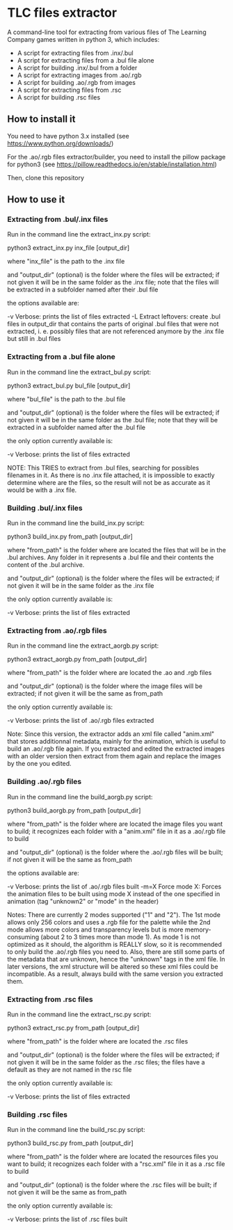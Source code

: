 # TLC files extractor

A command-line tool for extracting from various files of The Learning Company games written in python 3, which includes: 

- A script for extracting files from .inx/.bul
- A script for extracting files from a .bul file alone
- A script for building .inx/.bul from a folder
- A script for extracting images from .ao/.rgb
- A script for building .ao/.rgb from images
- A script for extracting files from .rsc
- A script for building .rsc files

## How to install it

You need to have python 3.x installed (see https://www.python.org/downloads/)

For the .ao/.rgb files extractor/builder, you need to install the pillow package for python3 (see https://pillow.readthedocs.io/en/stable/installation.html)

Then, clone this repository

## How to use it

### Extracting from .bul/.inx files

Run in the command line the extract_inx.py script: 

python3 extract\_inx.py <options> inx\_file \[output\_dir\]

where "inx\_file" is the path to the .inx file

and "output\_dir" (optional) is the folder where the files will be extracted; if not given it will be in the same folder as the .inx file; note that the files will be extracted in a subfolder named after their .bul file

the options available are: 

-v Verbose: prints the list of files extracted
-L Extract leftovers: create .bul files in output\_dir that contains the parts of original .bul files that were not extracted, i. e. possibly files that are not referenced anymore by the .inx file but still in .bul files

### Extracting from a .bul file alone

Run in the command line the extract_bul.py script: 

python3 extract\_bul.py <options> bul\_file \[output\_dir\]

where "bul\_file" is the path to the .bul file

and "output\_dir" (optional) is the folder where the files will be extracted; if not given it will be in the same folder as the .bul file; note that they will be extracted in a subfolder named after the .bul file

the only option currently available is: 

-v Verbose: prints the list of files extracted

NOTE: This TRIES to extract from .bul files, searching for possibles filenames in it. As there is no .inx file attached, it is impossible to exactly determine where are the files, so the result will not be as accurate as it would be with a .inx file.

### Building .bul/.inx files

Run in the command line the build_inx.py script: 

python3 build\_inx.py <options> from\_path \[output\_dir\]

where "from\_path" is the folder where are located the files that will be in the .bul archives. Any folder in it represents a .bul file and their contents the content of the .bul archive.

and "output\_dir" (optional) is the folder where the files will be extracted; if not given it will be in the same folder as the .inx file

the only option currently available is: 

-v Verbose: prints the list of files extracted

### Extracting from .ao/.rgb files

Run in the command line the extract_aorgb.py script: 

python3 extract\_aorgb.py <options> from\_path \[output\_dir\]

where "from\_path" is the folder where are located the .ao and .rgb files

and "output\_dir" (optional) is the folder where the image files will be extracted; if not given it will be the same as from\_path

the only option currently available is: 

-v Verbose: prints the list of .ao/.rgb files extracted

Note: Since this version, the extractor adds an xml file called "anim.xml" that stores additionnal metadata, mainly for the animation, which is useful to build an .ao/.rgb file again. If you extracted and edited the extracted images with an older version then extract from them again and replace the images by the one you edited.

### Building .ao/.rgb files

Run in the command line the build_aorgb.py script: 

python3 build\_aorgb.py <options> from\_path \[output\_dir\]

where "from\_path" is the folder where are located the image files you want to build; it recognizes each folder with a "anim.xml" file in it as a .ao/.rgb file to build

and "output\_dir" (optional) is the folder where the .ao/.rgb files will be built; if not given it will be the same as from\_path

the options available are: 

-v Verbose: prints the list of .ao/.rgb files built
-m=X Force mode X: Forces the animation files to be built using mode X instead of the one specified in animation (tag "unknown2" or "mode" in the header)

Notes: 
There are currently 2 modes supported ("1" and "2"). The 1st mode allows only 256 colors and uses a .rgb file for the palette while the 2nd mode allows more colors and transparency levels but is more memory-consuming (about 2 to 3 times more than mode 1).
As mode 1 is not optimized as it should, the algorithm is REALLY slow, so it is recommended to only build the .ao/.rgb files you need to. Also, there are still some parts of the metadata that are unknown, hence the "unknown" tags in the xml file. In later versions, the xml structure will be altered so these xml files could be incompatible. As a result, always build with the same version you extracted them.

### Extracting from .rsc files

Run in the command line the extract_rsc.py script: 

python3 extract\_rsc.py <options> from\_path \[output\_dir\]

where "from\_path" is the folder where are located the .rsc files

and "output\_dir" (optional) is the folder where the files will be extracted; if not given it will be in the same folder as the .rsc files; the files have a default as they are not named in the rsc file

the only option currently available is: 

-v Verbose: prints the list of files extracted

### Building .rsc files

Run in the command line the build_rsc.py script: 

python3 build\_rsc.py <options> from\_path \[output\_dir\]

where "from\_path" is the folder where are located the resources files you want to build; it recognizes each folder with a "rsc.xml" file in it as a .rsc file to build

and "output\_dir" (optional) is the folder where the .rsc files will be built; if not given it will be the same as from\_path

the only option currently available is: 

-v Verbose: prints the list of .rsc files built


